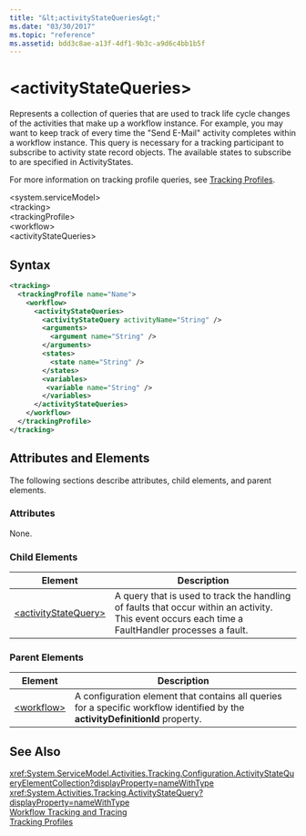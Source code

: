 ```yaml
---
title: "&lt;activityStateQueries&gt;"
ms.date: "03/30/2017"
ms.topic: "reference"
ms.assetid: bdd3c8ae-a13f-4df1-9b3c-a9d6c4bb1b5f
---
```

# &lt;activityStateQueries&gt;
Represents a collection of queries that are used to track life cycle changes of the activities that make up a workflow instance. For example, you may want to keep track of every time the "Send E-Mail" activity completes within a workflow instance. This query is necessary for a tracking participant to subscribe to activity state record objects. The available states to subscribe to are specified in ActivityStates.  

 For more information on tracking profile queries, see [Tracking Profiles](../../../../../docs/framework/windows-workflow-foundation/tracking-profiles.md).  

\<system.serviceModel>  
\<tracking>  
\<trackingProfile>  
\<workflow>  
\<activityStateQueries>  

## Syntax  

```xml
<tracking>
  <trackingProfile name="Name">
    <workflow>
      <activityStateQueries>
        <activityStateQuery activityName="String" />
        <arguments>
          <argument name="String" />
        </arguments>
        <states>
          <state name="String" />
        </states>
        <variables>
         <variable name="String" />
        </variables>
      </activityStateQueries>
    </workflow>
  </trackingProfile>
</tracking>  
```  

## Attributes and Elements  
 The following sections describe attributes, child elements, and parent elements.  

### Attributes  
 None.  

### Child Elements  


|Element|Description|  
|-------------|-----------------|  
|[\<activityStateQuery>](../../../../../docs/framework/configure-apps/file-schema/windows-workflow-foundation/activitystatequery.md)|A query that is used to track the handling of faults that occur within an activity.  This event occurs each time a FaultHandler processes a fault.|  

### Parent Elements  


|Element|Description|  
|-------------|-----------------|  
|[\<workflow>](../../../../../docs/framework/configure-apps/file-schema/windows-workflow-foundation/workflow.md)|A configuration element that contains all queries for a specific workflow identified by the **activityDefinitionId** property.|  

## See Also  
 <xref:System.ServiceModel.Activities.Tracking.Configuration.ActivityStateQueryElementCollection?displayProperty=nameWithType>       
 <xref:System.Activities.Tracking.ActivityStateQuery?displayProperty=nameWithType>       
 [Workflow Tracking and Tracing](../../../../../docs/framework/windows-workflow-foundation/workflow-tracking-and-tracing.md)  
 [Tracking Profiles](../../../../../docs/framework/windows-workflow-foundation/tracking-profiles.md)
